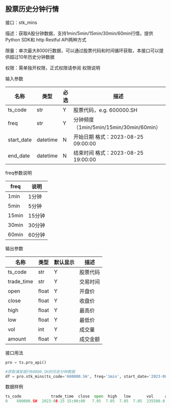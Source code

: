 ## 股票历史分钟行情

接口：stk_mins

描述：获取A股分钟数据，支持1min/5min/15min/30min/60min行情，提供Python SDK和 http Restful API两种方式

限量：单次最大8000行数据，可以通过股票代码和时间循环获取，本接口可以提供超过10年历史分钟数据

权限：需单独开权限，正式权限请参阅 权限说明  

输入参数

| 名称 | 类型 | 必选 | 描述 |
| --- | --- | --- | --- |
| ts_code | str | Y | 股票代码，e.g. 600000.SH |
| freq | str | Y | 分钟频度（1min/5min/15min/30min/60min） |
| start_date | datetime | N | 开始日期 格式：2023-08-25 09:00:00 |
| end_date | datetime | N | 结束时间 格式：2023-08-25 19:00:00 |

freq参数说明

| freq | 说明 |
| --- | --- |
| 1min | 1分钟 |
| 5min | 5分钟 |
| 15min | 15分钟 |
| 30min | 30分钟 |
| 60min | 60分钟 |

输出参数

| 名称 | 类型 | 默认显示 | 描述 |
| --- | --- | --- | --- |
| ts_code | str | Y | 股票代码 |
| trade_time | str | Y | 交易时间 |
| open | float | Y | 开盘价 |
| close | float | Y | 收盘价 |
| high | float | Y | 最高价 |
| low | float | Y | 最低价 |
| vol | int | Y | 成交量 |
| amount | float | Y | 成交金额 |

接口用法

```python
pro = ts.pro_api()

#获取浦发银行60000.SH的历史分钟数据
df = pro.stk_mins(ts_code='600000.SH', freq='1min', start_date='2023-08-25 09:00:00', end_date='2023-08-25 19:00:00')
```

数据样例

```python
ts_code             trade_time  close  open  high   low       vol     amount
0    600000.SH  2023-08-25 15:00:00   7.05  7.05  7.05  7.05  235500.0  1660275.0
```
